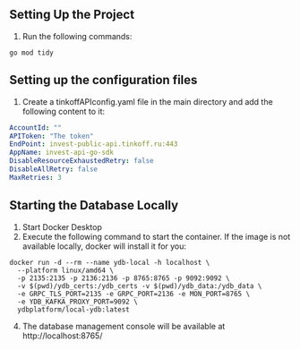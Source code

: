 ## Setting Up the Project
1. Run the following commands:

```console
go mod tidy
```

## Setting up the configuration files
1. Create a tinkoffAPIconfig.yaml file in the main directory and add the following content to it:

```yaml
AccountId: ""
APIToken: "The token"
EndPoint: invest-public-api.tinkoff.ru:443
AppName: invest-api-go-sdk
DisableResourceExhaustedRetry: false
DisableAllRetry: false
MaxRetries: 3
```



## Starting the Database Locally
1. Start Docker Desktop
2. Execute the following command to start the container. If the image is not available locally, docker will install it for you:

```console
docker run -d --rm --name ydb-local -h localhost \
  --platform linux/amd64 \
  -p 2135:2135 -p 2136:2136 -p 8765:8765 -p 9092:9092 \
  -v $(pwd)/ydb_certs:/ydb_certs -v $(pwd)/ydb_data:/ydb_data \
  -e GRPC_TLS_PORT=2135 -e GRPC_PORT=2136 -e MON_PORT=8765 \
  -e YDB_KAFKA_PROXY_PORT=9092 \
  ydbplatform/local-ydb:latest
```
4. The database management console will be available at http://localhost:8765/





